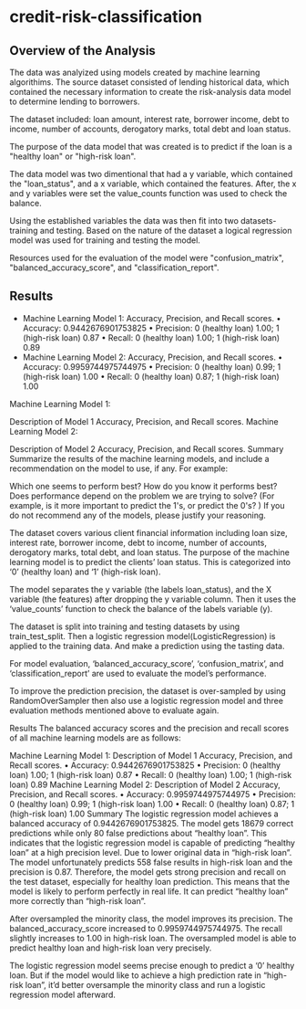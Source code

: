 # credit-risk-classification

## Overview of the Analysis
The data was analyized using models created by machine learning algorithims. The source dataset consisted of lending historical data, which contained the necessary information to create the risk-analysis data model to determine lending to borrowers.

The dataset included: loan amount, interest rate, borrower income, debt to income, number of accounts, derogatory marks, total debt and loan status. 

The purpose of the data model that was created is to predict if the loan is a "healthy loan" or "high-risk loan". 

The data model was two dimentional that had a y variable, which contained the "loan_status", and a x variable, which contained the features. After, the x and y variables were set the value_counts function was used to check the balance.

Using the established variables the data was then fit into two datasets-training and testing. Based on the nature of the dataset a logical regression model was used for training and testing the model.

Resources used for the evaluation of the model were "confusion_matrix", "balanced_accuracy_score", and "classification_report".

## Results
* Machine Learning Model 1:
Accuracy, Precision, and Recall scores. • Accuracy: 0.9442676901753825 • Precision: 0 (healthy loan) 1.00; 1 (high-risk loan) 0.87 • Recall: 0 (healthy loan) 1.00; 1 (high-risk loan) 0.89
* Machine Learning Model 2:
Accuracy, Precision, and Recall scores. • Accuracy: 0.9959744975744975 • Precision: 0 (healthy loan) 0.99; 1 (high-risk loan) 1.00 • Recall: 0 (healthy loan) 0.87; 1 (high-risk loan) 1.00

Machine Learning Model 1:

Description of Model 1 Accuracy, Precision, and Recall scores.
Machine Learning Model 2:

Description of Model 2 Accuracy, Precision, and Recall scores.
Summary
Summarize the results of the machine learning models, and include a recommendation on the model to use, if any. For example:

Which one seems to perform best? How do you know it performs best?
Does performance depend on the problem we are trying to solve? (For example, is it more important to predict the 1's, or predict the 0's? )
If you do not recommend any of the models, please justify your reasoning.




The dataset covers various client financial information including loan size, interest rate, borrower income, debt to income, number of accounts, derogatory marks, total debt, and loan status. The purpose of the machine learning model is to predict the clients’ loan status. This is categorized into ‘0’ (healthy loan) and ‘1’ (high-risk loan).

The model separates the y variable (the labels loan_status), and the X variable (the features) after dropping the y variable column. Then it uses the ‘value_counts’ function to check the balance of the labels variable (y).

The dataset is split into training and testing datasets by using train_test_split. Then a logistic regression model(LogisticRegression) is applied to the training data. And make a prediction using the tasting data.

For model evaluation, ‘balanced_accuracy_score’, ‘confusion_matrix’, and ‘classification_report’ are used to evaluate the model’s performance.

To improve the prediction precision, the dataset is over-sampled by using RandomOverSampler then also use a logistic regression model and three evaluation methods mentioned above to evaluate again.

Results
The balanced accuracy scores and the precision and recall scores of all machine learning models are as follows:

Machine Learning Model 1:
Description of Model 1 Accuracy, Precision, and Recall scores. • Accuracy: 0.9442676901753825 • Precision: 0 (healthy loan) 1.00; 1 (high-risk loan) 0.87 • Recall: 0 (healthy loan) 1.00; 1 (high-risk loan) 0.89
Machine Learning Model 2:
Description of Model 2 Accuracy, Precision, and Recall scores. • Accuracy: 0.9959744975744975 • Precision: 0 (healthy loan) 0.99; 1 (high-risk loan) 1.00 • Recall: 0 (healthy loan) 0.87; 1 (high-risk loan) 1.00
Summary
The logistic regression model achieves a balanced accuracy of 0.9442676901753825. The model gets 18679 correct predictions while only 80 false predictions about “healthy loan”. This indicates that the logistic regression model is capable of predicting “healthy loan” at a high precision level. Due to lower original data in “high-risk loan”. The model unfortunately predicts 558 false results in high-risk loan and the precision is 0.87. Therefore, the model gets strong precision and recall on the test dataset, especially for healthy loan prediction. This means that the model is likely to perform perfectly in real life. It can predict “healthy loan” more correctly than “high-risk loan”.

After oversampled the minority class, the model improves its precision. The balanced_accuracy_score increased to 0.9959744975744975. The recall slightly increases to 1.00 in high-risk loan. The oversampled model is able to predict healthy loan and high-risk loan very precisely.

The logistic regression model seems precise enough to predict a ‘0’ healthy loan. But if the model would like to achieve a high prediction rate in “high-risk loan”, it’d better oversample the minority class and run a logistic regression model afterward.
